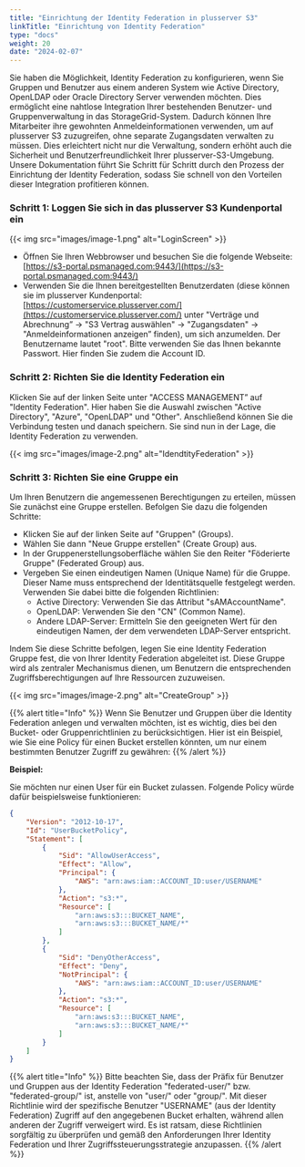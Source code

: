 ```yaml
---
title: "Einrichtung der Identity Federation in plusserver S3"
linkTitle: "Einrichtung von Identity Federation"
type: "docs"
weight: 20
date: "2024-02-07"
---
```


Sie haben die Möglichkeit, Identity Federation zu konfigurieren, wenn Sie Gruppen und Benutzer aus einem anderen System wie Active Directory, OpenLDAP oder Oracle Directory Server verwenden möchten. Dies ermöglicht eine nahtlose Integration Ihrer bestehenden Benutzer- und Gruppenverwaltung in das StorageGrid-System. Dadurch können Ihre Mitarbeiter ihre gewohnten Anmeldeinformationen verwenden, um auf plusserver S3 zuzugreifen, ohne separate Zugangsdaten verwalten zu müssen. Dies erleichtert nicht nur die Verwaltung, sondern erhöht auch die Sicherheit und Benutzerfreundlichkeit Ihrer plusserver-S3-Umgebung. Unsere Dokumentation führt Sie Schritt für Schritt durch den Prozess der Einrichtung der Identity Federation, sodass Sie schnell von den Vorteilen dieser Integration profitieren können.

### Schritt 1: Loggen Sie sich in das plusserver S3 Kundenportal ein

{{< img src="images/image-1.png" alt="LoginScreen" >}}

-   Öffnen Sie Ihren Webbrowser und besuchen Sie die folgende Webseite: [https://s3-portal.psmanaged.com:9443/](https://s3-portal.psmanaged.com:9443/)
-   Verwenden Sie die Ihnen bereitgestellten Benutzerdaten (diese können sie im plusserver Kundenportal: [https://customerservice.plusserver.com/](https://customerservice.plusserver.com/) unter "Verträge und Abrechnung” → "S3 Vertrag auswählen" → "Zugangsdaten" → "Anmeldeinformationen anzeigen” finden), um sich anzumelden. Der Benutzername lautet "root". Bitte verwenden Sie das Ihnen bekannte Passwort. Hier finden Sie zudem die Account ID.

### Schritt 2: Richten Sie die Identity Federation ein

Klicken Sie auf der linken Seite unter "ACCESS MANAGEMENT” auf "Identity Federation". Hier haben Sie die Auswahl zwischen "Active Directory", "Azure", "OpenLDAP" und "Other". Anschließend können Sie die Verbindung testen und danach speichern. Sie sind nun in der Lage, die Identity Federation zu verwenden.

{{< img src="images/image-2.png" alt="IdendtityFederation" >}}

### Schritt 3: Richten Sie eine Gruppe ein

Um Ihren Benutzern die angemessenen Berechtigungen zu erteilen, müssen Sie zunächst eine Gruppe erstellen. Befolgen Sie dazu die folgenden Schritte:

-   Klicken Sie auf der linken Seite auf "Gruppen" (Groups).
-   Wählen Sie dann "Neue Gruppe erstellen" (Create Group) aus.
-   In der Gruppenerstellungsoberfläche wählen Sie den Reiter "Föderierte Gruppe" (Federated Group) aus.
-   Vergeben Sie einen eindeutigen Namen (Unique Name) für die Gruppe. Dieser Name muss entsprechend der Identitätsquelle festgelegt werden. Verwenden Sie dabei bitte die folgenden Richtlinien:
    -   Active Directory: Verwenden Sie das Attribut "sAMAccountName".
    -   OpenLDAP: Verwenden Sie den "CN" (Common Name).
    -   Andere LDAP-Server: Ermitteln Sie den geeigneten Wert für den eindeutigen Namen, der dem verwendeten LDAP-Server entspricht.

Indem Sie diese Schritte befolgen, legen Sie eine Identity Federation Gruppe fest, die von Ihrer Identity Federation abgeleitet ist. Diese Gruppe wird als zentraler Mechanismus dienen, um Benutzern die entsprechenden Zugriffsberechtigungen auf Ihre Ressourcen zuzuweisen.

{{< img src="images/image-2.png" alt="CreateGroup" >}}

{{% alert title="Info" %}}
Wenn Sie Benutzer und Gruppen über die Identity Federation anlegen und verwalten möchten, ist es wichtig, dies bei den Bucket- oder Gruppenrichtlinien zu berücksichtigen. Hier ist ein Beispiel, wie Sie eine Policy für einen Bucket erstellen könnten, um nur einem bestimmten Benutzer Zugriff zu gewähren:
{{% /alert %}}

**Beispiel:**

Sie möchten nur einen User für ein Bucket zulassen. Folgende Policy würde dafür beispielsweise funktionieren:

```json
{
    "Version": "2012-10-17",
    "Id": "UserBucketPolicy",
    "Statement": [
        {
            "Sid": "AllowUserAccess",
            "Effect": "Allow",
            "Principal": {
                "AWS": "arn:aws:iam::ACCOUNT_ID:user/USERNAME"
            },
            "Action": "s3:*",
            "Resource": [
                "arn:aws:s3:::BUCKET_NAME",
                "arn:aws:s3:::BUCKET_NAME/*"
            ]
        },
        {
            "Sid": "DenyOtherAccess",
            "Effect": "Deny",
            "NotPrincipal": {
                "AWS": "arn:aws:iam::ACCOUNT_ID:user/USERNAME"
            },
            "Action": "s3:*",
            "Resource": [
                "arn:aws:s3:::BUCKET_NAME",
                "arn:aws:s3:::BUCKET_NAME/*"
            ]
        }
    ]
}
```

{{% alert title="Info" %}}
Bitte beachten Sie, dass der Präfix für Benutzer und Gruppen aus der Identity Federation "federated-user/" bzw. "federated-group/" ist, anstelle von "user/" oder "group/". Mit dieser Richtlinie wird der spezifische Benutzer "USERNAME" (aus der Identity Federation) Zugriff auf den angegebenen Bucket erhalten, während allen anderen der Zugriff verweigert wird. Es ist ratsam, diese Richtlinien sorgfältig zu überprüfen und gemäß den Anforderungen Ihrer Identity Federation und Ihrer Zugriffssteuerungsstrategie anzupassen.
{{% /alert %}}
